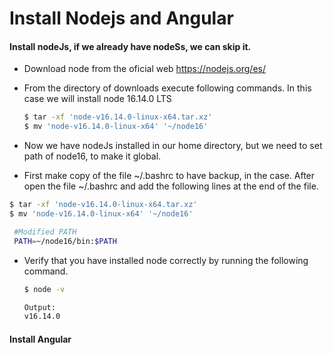 # Install Nodejs and Angular

#### Install nodeJs, if we already have nodeSs, we can skip it.
- Download node from the oficial web https://nodejs.org/es/
- From the directory of downloads execute following commands.
In this case we will install node 16.14.0 LTS
  ``` bash
  $ tar -xf 'node-v16.14.0-linux-x64.tar.xz'
  $ mv 'node-v16.14.0-linux-x64' '~/node16'
  ```

-  Now we have nodeJs installed in our home directory, but we need to set path of node16, to make it global.

-  First make copy of the file ~/.bashrc to have backup, in the case. After open the file ~/.bashrc and add the following lines at the end of the file.
  ``` bash
  $ tar -xf 'node-v16.14.0-linux-x64.tar.xz'
  $ mv 'node-v16.14.0-linux-x64' '~/node16'
  ```  
 ```bash
  #Modified PATH
  PATH=~/node16/bin:$PATH
  ```
    
- Verify that you have installed node correctly by running the following command.
  ``` bash
  $ node -v
  ```
  ``` bash
  Output:
  v16.14.0
  ```
#### Install Angular
